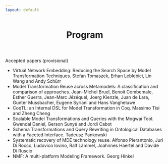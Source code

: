 ```yaml
---
layout: default
---
```


<header class="entry-header">		
   <h1 class="entry-title">Program</h1>
</header><!-- .entry-header -->

<div class="entry-content">

Accepted papers (provisional)

<ul>
  <li>
Virtual Network Embedding: Reducing the Search Space by Model Transformation Techniques. Stefan Tomaszek, Erhan Leblebici, Lin Wang and Andy Schürr
</li>
<li>
Model Transformation Reuse across Metamodels: A classification and comparison of approaches.
Jean-Michel Bruel, Benoit Combemale, Esther Guerra, Jean-Marc Jézéquel, Joerg Kienzle, Juan de Lara, Gunter Mussbacher, Eugene Syriani and Hans Vangheluwe
</li>
<li>
CoqTL: an Internal DSL for Model Transformation in Coq.
Massimo Tisi and Zheng Cheng
</li>
<li>
Scalable Model Transformations and Queries with the Mogwaï Tool.
Gwendal Daniel, Gerson Sunyé and Jordi Cabot
</li>
<li>
Schema Transformations and Query Rewriting in Ontological Databases with a Faceted Interface.
Tadeusz Pankowski
</li>
<!-- conditional acceptance
<li>
Technical debt in Model Transformation specifications.
Kevin Lano, Shekoufeh Kolahdouz Rahimi and Mohammadreza Sharbaf
</li>
-->
<li>
Systematic recovery of MDE technology reuse.
Alfonso Pierantonio, Juri Di Rocco, Ludovico Iovino, Ralf Lämmel, Joahnnes Haertel and Davide Di Ruscio
</li>
<li>
NMF: A multi-platform Modeling Framework.
Georg Hinkel
</li>
<!-- conditional acceptance
<li>
A Formal Framework for Prototyping Executable Semantics for ATL.
Artur Boronat
</li>
-->
 
   
<ul>

</div>
